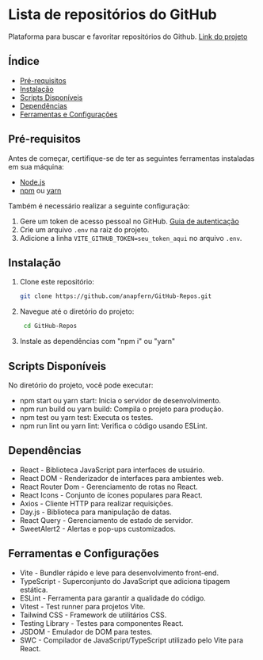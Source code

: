 # Lista de repositórios do GitHub

Plataforma para buscar e favoritar repositórios do Github.
[Link do projeto](https://git-hub-repos-weld.vercel.app/)

## Índice

- [Pré-requisitos](#pré-requisitos)
- [Instalação](#instalação)
- [Scripts Disponíveis](#scripts-disponíveis)
- [Dependências](#Dependências)
- [Ferramentas e Configurações](#Ferramentas-e-Configurações)

## Pré-requisitos

Antes de começar, certifique-se de ter as seguintes ferramentas instaladas em sua máquina:

- [Node.js](https://nodejs.org/)
- [npm](https://www.npmjs.com/) ou [yarn](https://yarnpkg.com/)

Também é necessário realizar a seguinte configuração:

1. Gere um token de acesso pessoal no GitHub. [Guia de autenticação](https://docs.github.com/pt/rest/authentication/authenticating-to-the-rest-api?apiVersion=2022-11-28)
2. Crie um arquivo `.env` na raiz do projeto.
3. Adicione a linha `VITE_GITHUB_TOKEN=seu_token_aqui` no arquivo `.env`.

## Instalação

1. Clone este repositório:

   ```bash
   git clone https://github.com/anapfern/GitHub-Repos.git

2. Navegue até o diretório do projeto:

   ```bash
    cd GitHub-Repos

3. Instale as dependências com "npm i" ou "yarn"

## Scripts Disponíveis

No diretório do projeto, você pode executar:

- npm start ou yarn start: Inicia o servidor de desenvolvimento.
- npm run build ou yarn build: Compila o projeto para produção.
- npm test ou yarn test: Executa os testes.
- npm run lint ou yarn lint: Verifica o código usando ESLint.

## Dependências

- React - Biblioteca JavaScript para interfaces de usuário.
- React DOM - Renderizador de interfaces para ambientes web.
- React Router Dom - Gerenciamento de rotas no React.
- React Icons - Conjunto de ícones populares para React.
- Axios - Cliente HTTP para realizar requisições.
- Day.js - Biblioteca para manipulação de datas.
- React Query - Gerenciamento de estado de servidor.
- SweetAlert2 - Alertas e pop-ups customizados.

## Ferramentas e Configurações

- Vite - Bundler rápido e leve para desenvolvimento front-end.
- TypeScript - Superconjunto do JavaScript que adiciona tipagem estática.
- ESLint - Ferramenta para garantir a qualidade do código.
- Vitest - Test runner para projetos Vite.
- Tailwind CSS - Framework de utilitários CSS.
- Testing Library - Testes para componentes React.
- JSDOM - Emulador de DOM para testes.
- SWC - Compilador de JavaScript/TypeScript utilizado pelo Vite para React.

